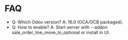 # FAQ

- Q: Which Odoo version? A: 16.0 (OCA/OCB packaged).
- Q: How to enable? A: Start server with --addon sale_order_line_move_to_optional or install in UI.
